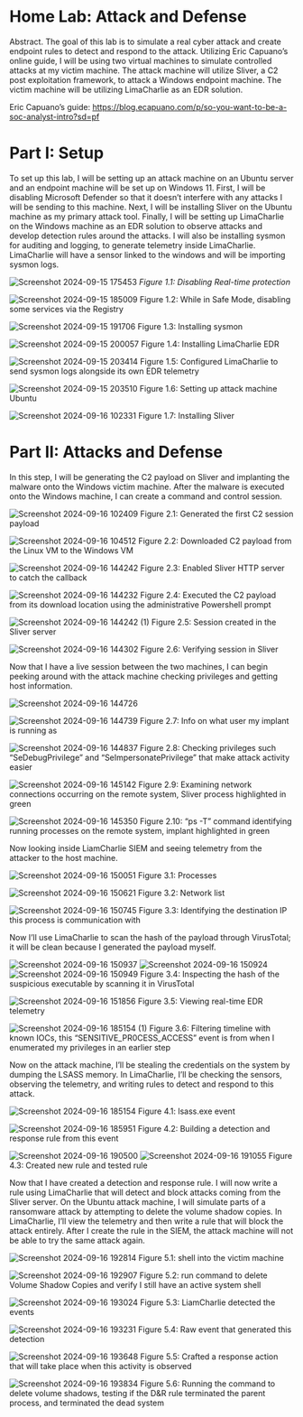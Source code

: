 # Home Lab: Attack and Defense
Abstract. The goal of this lab is to simulate a real cyber attack and create endpoint rules to detect and respond to the attack. Utilizing Eric Capuano’s online guide, I will be using two virtual machines to simulate controlled attacks at my victim machine. The attack machine will utilize Sliver, a C2 post exploitation framework, to attack a Windows endpoint machine. The victim machine will be utilizing LimaCharlie as an EDR solution.

Eric Capuano’s guide: https://blog.ecapuano.com/p/so-you-want-to-be-a-soc-analyst-intro?sd=pf

# Part I: Setup

To set up this lab, I will be setting up an attack machine on an Ubuntu server and an endpoint machine will be set up on Windows 11. First, I will be disabling Microsoft Defender so that it doesn’t interfere with any attacks I will be sending to this machine. Next, I will be installing Sliver on the Ubuntu machine as my primary attack tool. Finally, I will be setting up LimaCharlie on the Windows machine as an EDR solution to observe attacks and develop detection rules around the attacks. I will also be installing sysmon for auditing and logging, to generate telemetry inside LimaCharlie. LimaCharlie will have a sensor linked to the windows and will be importing sysmon logs.

![Screenshot 2024-09-15 175453](https://github.com/user-attachments/assets/d9b1363c-4f82-4551-8059-a80c73284a84)
_Figure 1.1: Disabling Real-time protection_

![Screenshot 2024-09-15 185009](https://github.com/user-attachments/assets/4ab97b02-a94e-4579-9f8a-f3b05edb25c9)
Figure 1.2: While in Safe Mode, disabling some services via the Registry

![Screenshot 2024-09-15 191706](https://github.com/user-attachments/assets/c1cd5f02-8b63-4e02-8ce5-03c97a07afdc)
Figure 1.3: Installing sysmon

![Screenshot 2024-09-15 200057](https://github.com/user-attachments/assets/5eb8a014-39ef-475a-b3d9-2a34611c7dbd)
Figure 1.4: Installing LimaCharlie EDR

![Screenshot 2024-09-15 203414](https://github.com/user-attachments/assets/9e2c8c08-6240-4e33-9a6e-305ab4af533a)
Figure 1.5: Configured LimaCharlie to send sysmon logs alongside its own EDR telemetry

![Screenshot 2024-09-15 203510](https://github.com/user-attachments/assets/0904640c-5e7a-4365-a22d-8ffd21184f59)
Figure 1.6: Setting up attack machine Ubuntu

![Screenshot 2024-09-16 102331](https://github.com/user-attachments/assets/099bc407-4f05-4b7d-8517-8a46c8a34398)
Figure 1.7: Installing Sliver

# Part II: Attacks and Defense

In this step, I will be generating the C2 payload on Sliver and implanting the malware onto the Windows victim machine. After the malware is executed onto the Windows machine, I can create a command and control session.

![Screenshot 2024-09-16 102409](https://github.com/user-attachments/assets/0e16f046-2a3c-406d-84c0-6afb4ffc4142)
Figure 2.1: Generated the first C2 session payload

![Screenshot 2024-09-16 104512](https://github.com/user-attachments/assets/c70d91d9-c555-49f6-b67c-c660580bae73)
Figure 2.2: Downloaded C2 payload from the Linux VM to the Windows VM

![Screenshot 2024-09-16 144242](https://github.com/user-attachments/assets/a85d81af-40cb-418e-9cdd-8c5cf3ded67b)
Figure 2.3: Enabled Sliver HTTP server to catch the callback

![Screenshot 2024-09-16 144232](https://github.com/user-attachments/assets/cadbf9fd-34f8-4092-bc63-d67ea95fa845)
Figure 2.4: Executed the C2 payload from its download location using the administrative Powershell prompt

![Screenshot 2024-09-16 144242 (1)](https://github.com/user-attachments/assets/9f0b0e8a-1714-4f12-9f63-5c60be45d3b2)
Figure 2.5: Session created in the Sliver server

![Screenshot 2024-09-16 144302](https://github.com/user-attachments/assets/56860b71-7a1b-490e-8e67-81d17622ddf7)
Figure 2.6: Verifying session in Sliver

Now that I have a live session between the two machines, I can begin peeking around with the attack machine checking privileges and getting host information.

![Screenshot 2024-09-16 144726](https://github.com/user-attachments/assets/9e1d81ad-6d97-4d54-ae47-1706ab67468c)

![Screenshot 2024-09-16 144739](https://github.com/user-attachments/assets/5bf7f171-8330-49fd-80ef-07f64e3ed682)
Figure 2.7: Info on what user my implant is running as

![Screenshot 2024-09-16 144837](https://github.com/user-attachments/assets/9c8178a6-d794-443f-bd0b-2b6d43338746)
Figure 2.8: Checking privileges such “SeDebugPrivilege” and “SeImpersonatePrivilege” that make attack activity easier

![Screenshot 2024-09-16 145142](https://github.com/user-attachments/assets/3f06050d-6210-4802-aed6-1c358748c930)
Figure 2.9: Examining network connections occurring on the remote system, Sliver process highlighted in green

![Screenshot 2024-09-16 145350](https://github.com/user-attachments/assets/cd4857d5-8268-4fb2-8ecb-b843cbb074a4)
Figure 2.10: “ps -T” command identifying running processes on the remote system, implant highlighted in green

Now looking inside LiamCharlie SIEM and seeing telemetry from the attacker to the host machine.

![Screenshot 2024-09-16 150051](https://github.com/user-attachments/assets/6e0c7cf6-f5e2-4cab-af9d-dcd2639788ce)
Figure 3.1: Processes

![Screenshot 2024-09-16 150621](https://github.com/user-attachments/assets/b87543f1-c6d9-4062-8116-9bcb304edafc)
Figure 3.2: Network list

![Screenshot 2024-09-16 150745](https://github.com/user-attachments/assets/077c3eec-3680-488f-8d5b-961946470761)
Figure 3.3: Identifying the destination IP this process is communication with

Now I’ll use LimaCharlie to scan the hash of the payload through VirusTotal; it will be clean because I generated the payload myself.

![Screenshot 2024-09-16 150937](https://github.com/user-attachments/assets/d584d93c-eddd-4e6a-a00e-72ecfb38be0a)
![Screenshot 2024-09-16 150924](https://github.com/user-attachments/assets/8a830fd2-8e11-4eff-8b09-119a4c960a76)
![Screenshot 2024-09-16 150949](https://github.com/user-attachments/assets/ce3acec6-acf6-4c7a-986e-f2cbf7c2566e)
Figure 3.4: Inspecting the hash of the suspicious executable by scanning it in VirusTotal

![Screenshot 2024-09-16 151856](https://github.com/user-attachments/assets/92bbbd89-dfa8-432b-b315-7926ef9e8327)
Figure 3.5: Viewing real-time EDR telemetry

![Screenshot 2024-09-16 185154 (1)](https://github.com/user-attachments/assets/193e802f-e5a1-4ab1-bc42-1bc8f9a11dbe)
Figure 3.6: Filtering timeline with known IOCs, this “SENSITIVE_PR0CESS_ACCESS” event is from when I enumerated my privileges in an earlier step

Now on the attack machine, I’ll be stealing the credentials on the system by dumping the LSASS memory. In LimaCharlie, I’ll be checking the sensors, observing the telemetry, and writing rules to detect and respond to this attack.

![Screenshot 2024-09-16 185154](https://github.com/user-attachments/assets/c866c407-96be-497e-a791-2b9385c4337a)
Figure 4.1: lsass.exe event

![Screenshot 2024-09-16 185951](https://github.com/user-attachments/assets/17f7889d-d87b-49df-9018-e8f91052bcae)
Figure 4.2: Building a detection and response rule from this event

![Screenshot 2024-09-16 190500](https://github.com/user-attachments/assets/f43cf4ad-3d93-447e-b870-9684f16424d9)
![Screenshot 2024-09-16 191055](https://github.com/user-attachments/assets/b29616bf-c54a-42f7-a384-3b2e6266c2f4)
Figure 4.3: Created new rule and tested rule

Now that I have created a detection and response rule. I will now write a rule using LimaCharlie that will detect and block attacks coming from the Sliver server. On the Ubuntu attack machine, I will simulate parts of a ransomware attack by attempting to delete the volume shadow copies. In LimaCharlie, I’ll view the telemetry and then write a rule that will block the attack entirely. After I create the rule in the SIEM, the attack machine will not be able to try the same attack again.

![Screenshot 2024-09-16 192814](https://github.com/user-attachments/assets/a1fd3e7c-1675-4a57-a3d1-3e816198b3f4)
Figure 5.1: shell into the victim machine

![Screenshot 2024-09-16 192907](https://github.com/user-attachments/assets/03cf2d89-815f-41b7-afdb-76649c29e5f8)
Figure 5.2: run command to delete Volume Shadow Copies and verify I still have an active system shell

![Screenshot 2024-09-16 193024](https://github.com/user-attachments/assets/84aa1188-ccc6-43ee-9785-00c2c1024b2a)
Figure 5.3: LiamCharlie detected the events

![Screenshot 2024-09-16 193231](https://github.com/user-attachments/assets/5f6498c7-088d-4d79-b6d1-855af90ef48c)
Figure 5.4: Raw event that generated this detection

![Screenshot 2024-09-16 193648](https://github.com/user-attachments/assets/06d02b53-3d4d-4b71-829a-6b11b83be5eb)
Figure 5.5: Crafted a response action that will take place when this activity is observed

![Screenshot 2024-09-16 193834](https://github.com/user-attachments/assets/f8cc19ed-6409-4dc7-9b13-b49061a86fb8)
Figure 5.6: Running the command to delete volume shadows, testing if the D&R rule terminated the parent process, and terminated the dead system

